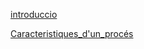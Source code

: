 [introduccio](01_introduccio.md)

[Caracteristiques_d'un_procés](02_caracteristiques_de_un_proces.md)